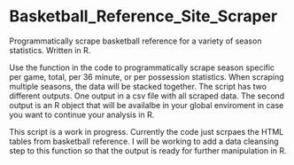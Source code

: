 # Basketball_Reference_Site_Scraper
Programmatically scrape basketball reference for a variety of season statistics.  Written in R.

Use the function in the code to programmatically scrape season specific per game, total, per 36 minute, or per possession statistics.  When scraping multiple seasons, the data will be stacked together.  The script has two different outputs. One output in a csv file with all scraped data.  The second output is an R object that will be availalbe in your global enviroment in case you want to continue your analysis in R.

This script is a work in progress.  Currently the code just scrpaes the HTML tables from basketball reference.  I will be working to add a data cleansing step to this function so that the output is ready for further manipulation in R.
